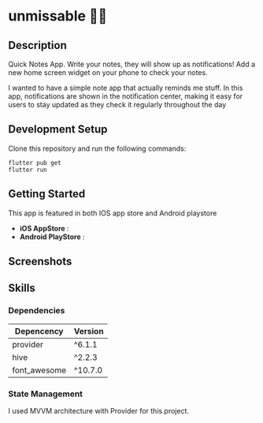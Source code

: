 # unmissable 🔔🔔

## Description

Quick Notes App. Write your notes, they will show up as notifications!
Add a new home screen widget on your phone to check your notes.

I wanted to have a simple note app that actually reminds me stuff.
In this app, notifications are shown in the notification center, making it easy for users to stay updated as they check it regularly throughout the day

## Development Setup

Clone this repository and run the following commands:

```
flutter pub get
flutter run
```

## Getting Started

This app is featured in both IOS app store and Android playstore

- **iOS AppStore** :
- **Android PlayStore** :

## Screenshots

## Skills

### Dependencies

| Depencency   | Version |
| ------------ | ------- |
| provider     | ^6.1.1  |
| hive         | ^2.2.3  |
| font_awesome | ^10.7.0 |

### State Management

I used MVVM architecture with Provider for this project.

